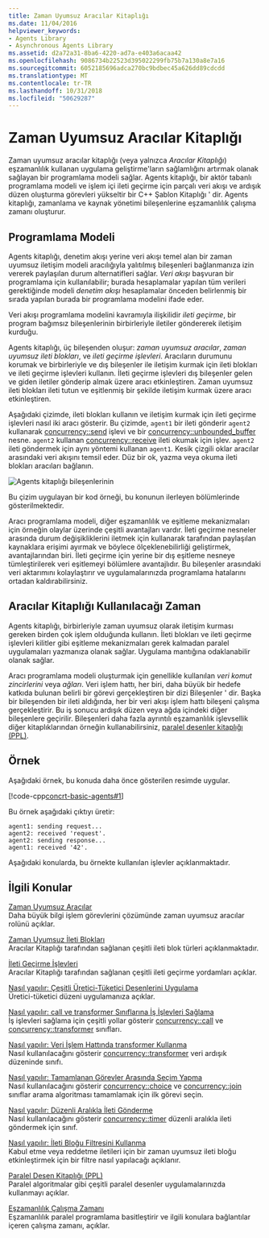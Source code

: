 ```yaml
---
title: Zaman Uyumsuz Aracılar Kitaplığı
ms.date: 11/04/2016
helpviewer_keywords:
- Agents Library
- Asynchronous Agents Library
ms.assetid: d2a72a31-8ba6-4220-ad7a-e403a6acaa42
ms.openlocfilehash: 9086734b22523d395022299fb75b7a130a8e7a16
ms.sourcegitcommit: 6052185696adca270bc9bdbec45a626dd89cdcdd
ms.translationtype: MT
ms.contentlocale: tr-TR
ms.lasthandoff: 10/31/2018
ms.locfileid: "50629287"
---
```

# <a name="asynchronous-agents-library"></a>Zaman Uyumsuz Aracılar Kitaplığı

Zaman uyumsuz aracılar kitaplığı (veya yalnızca *Aracılar Kitaplığı*) eşzamanlılık kullanan uygulama geliştirme'ların sağlamlığını artırmak olanak sağlayan bir programlama modeli sağlar. Agents kitaplığı, bir aktör tabanlı programlama modeli ve işlem içi ileti geçirme için parçalı veri akışı ve ardışık düzen oluşturma görevleri yükseltir bir C++ Şablon Kitaplığı ' dir. Agents kitaplığı, zamanlama ve kaynak yönetimi bileşenlerine eşzamanlılık çalışma zamanı oluşturur.

## <a name="programming-model"></a>Programlama Modeli

Agents kitaplığı, denetim akışı yerine veri akışı temel alan bir zaman uyumsuz iletişim modeli aracılığıyla yalıtılmış bileşenleri bağlanmanıza izin vererek paylaşılan durum alternatifleri sağlar. *Veri akışı* başvuran bir programlama için kullanılabilir; burada hesaplamalar yapılan tüm verileri gerektiğinde modeli *denetim akışı* hesaplamalar önceden belirlenmiş bir sırada yapılan burada bir programlama modelini ifade eder.

Veri akışı programlama modelini kavramıyla ilişkilidir *ileti geçirme*, bir program bağımsız bileşenlerinin birbirleriyle iletiler göndererek iletişim kurduğu.

Agents kitaplığı, üç bileşenden oluşur: *zaman uyumsuz aracılar*, *zaman uyumsuz ileti blokları*, ve *ileti geçirme işlevleri*. Aracıların durumunu korumak ve birbirleriyle ve dış bileşenler ile iletişim kurmak için ileti blokları ve ileti geçirme işlevleri kullanın. İleti geçirme işlevleri dış bileşenler gelen ve giden iletiler gönderip almak üzere aracı etkinleştiren. Zaman uyumsuz ileti blokları ileti tutun ve eşitlenmiş bir şekilde iletişim kurmak üzere aracı etkinleştiren.

Aşağıdaki çizimde, ileti blokları kullanın ve iletişim kurmak için ileti geçirme işlevleri nasıl iki aracı gösterir. Bu çizimde, `agent1` bir ileti gönderir `agent2` kullanarak [concurrency::send](reference/concurrency-namespace-functions.md#send) işlevi ve bir [concurrency::unbounded_buffer](reference/unbounded-buffer-class.md) nesne. `agent2` kullanan [concurrency::receive](reference/concurrency-namespace-functions.md#receive) ileti okumak için işlev. `agent2` ileti göndermek için aynı yöntemi kullanan `agent1`. Kesik çizgili oklar aracılar arasındaki veri akışını temsil eder. Düz bir ok, yazma veya okuma ileti blokları aracıları bağlanın.

![Agents kitaplığı bileşenlerinin](../../parallel/concrt/media/agent_librarycomp.png "agent_librarycomp")

Bu çizim uygulayan bir kod örneği, bu konunun ilerleyen bölümlerinde gösterilmektedir.

Aracı programlama modeli, diğer eşzamanlılık ve eşitleme mekanizmaları için örneğin olaylar üzerinde çeşitli avantajları vardır. İleti geçirme nesneler arasında durum değişikliklerini iletmek için kullanarak tarafından paylaşılan kaynaklara erişimi ayırmak ve böylece ölçeklenebilirliği geliştirmek, avantajlarından biri. İleti geçirme için yerine bir dış eşitleme nesneye tümleştirilerek veri eşitlemeyi bölümlere avantajlıdır. Bu bileşenler arasındaki veri aktarımını kolaylaştırır ve uygulamalarınızda programlama hatalarını ortadan kaldırabilirsiniz.

## <a name="when-to-use-the-agents-library"></a>Aracılar Kitaplığı Kullanılacağı Zaman

Agents kitaplığı, birbirleriyle zaman uyumsuz olarak iletişim kurması gereken birden çok işlem olduğunda kullanın. İleti blokları ve ileti geçirme işlevleri kilitler gibi eşitleme mekanizmaları gerek kalmadan paralel uygulamaları yazmanıza olanak sağlar. Uygulama mantığına odaklanabilir olanak sağlar.

Aracı programlama modeli oluşturmak için genellikle kullanılan *veri komut zincirlerini* veya *ağları*. Veri işlem hattı, her biri, daha büyük bir hedefe katkıda bulunan belirli bir görevi gerçekleştiren bir dizi Bileşenler ' dir. Başka bir bileşenden bir ileti aldığında, her bir veri akışı işlem hattı bileşeni çalışma gerçekleştirir. Bu iş sonucu ardışık düzen veya ağda içindeki diğer bileşenlere geçirilir. Bileşenleri daha fazla ayrıntılı eşzamanlılık işlevsellik diğer kitaplıklarından örneğin kullanabilirsiniz, [paralel desenler kitaplığı (PPL)](../../parallel/concrt/parallel-patterns-library-ppl.md).

## <a name="example"></a>Örnek

Aşağıdaki örnek, bu konuda daha önce gösterilen resimde uygular.

[!code-cpp[concrt-basic-agents#1](../../parallel/concrt/codesnippet/cpp/asynchronous-agents-library_1.cpp)]

Bu örnek aşağıdaki çıktıyı üretir:

```Output
agent1: sending request...
agent2: received 'request'.
agent2: sending response...
agent1: received '42'.
```

Aşağıdaki konularda, bu örnekte kullanılan işlevler açıklanmaktadır.

## <a name="related-topics"></a>İlgili Konular

[Zaman Uyumsuz Aracılar](../../parallel/concrt/asynchronous-agents.md)<br/>
Daha büyük bilgi işlem görevlerini çözümünde zaman uyumsuz aracılar rolünü açıklar.

[Zaman Uyumsuz İleti Blokları](../../parallel/concrt/asynchronous-message-blocks.md)<br/>
Aracılar Kitaplığı tarafından sağlanan çeşitli ileti blok türleri açıklanmaktadır.

[İleti Geçirme İşlevleri](../../parallel/concrt/message-passing-functions.md)<br/>
Aracılar Kitaplığı tarafından sağlanan çeşitli ileti geçirme yordamları açıklar.

[Nasıl yapılır: Çeşitli Üretici-Tüketici Desenlerini Uygulama](../../parallel/concrt/how-to-implement-various-producer-consumer-patterns.md)<br/>
Üretici-tüketici düzeni uygulamanıza açıklar.

[Nasıl yapılır: call ve transformer Sınıflarına İş İşlevleri Sağlama](../../parallel/concrt/how-to-provide-work-functions-to-the-call-and-transformer-classes.md)<br/>
İş işlevleri sağlama için çeşitli yollar gösterir [concurrency::call](../../parallel/concrt/reference/call-class.md) ve [concurrency::transformer](../../parallel/concrt/reference/transformer-class.md) sınıfları.

[Nasıl yapılır: Veri İşlem Hattında transformer Kullanma](../../parallel/concrt/how-to-use-transformer-in-a-data-pipeline.md)<br/>
Nasıl kullanılacağını gösterir [concurrency::transformer](../../parallel/concrt/reference/transformer-class.md) veri ardışık düzeninde sınıfı.

[Nasıl yapılır: Tamamlanan Görevler Arasında Seçim Yapma](../../parallel/concrt/how-to-select-among-completed-tasks.md)<br/>
Nasıl kullanılacağını gösterir [concurrency::choice](../../parallel/concrt/reference/choice-class.md) ve [concurrency::join](../../parallel/concrt/reference/join-class.md) sınıflar arama algoritması tamamlamak için ilk görevi seçin.

[Nasıl yapılır: Düzenli Aralıkla İleti Gönderme](../../parallel/concrt/how-to-send-a-message-at-a-regular-interval.md)<br/>
Nasıl kullanılacağını gösterir [concurrency::timer](../../parallel/concrt/reference/timer-class.md) düzenli aralıkla ileti göndermek için sınıf.

[Nasıl yapılır: İleti Bloğu Filtresini Kullanma](../../parallel/concrt/how-to-use-a-message-block-filter.md)<br/>
Kabul etme veya reddetme iletileri için bir zaman uyumsuz ileti bloğu etkinleştirmek için bir filtre nasıl yapılacağı açıklanır.

[Paralel Desen Kitaplığı (PPL)](../../parallel/concrt/parallel-patterns-library-ppl.md)<br/>
Paralel algoritmalar gibi çeşitli paralel desenler uygulamalarınızda kullanmayı açıklar.

[Eşzamanlılık Çalışma Zamanı](../../parallel/concrt/concurrency-runtime.md)<br/>
Eşzamanlılık paralel programlama basitleştirir ve ilgili konulara bağlantılar içeren çalışma zamanı, açıklar.

